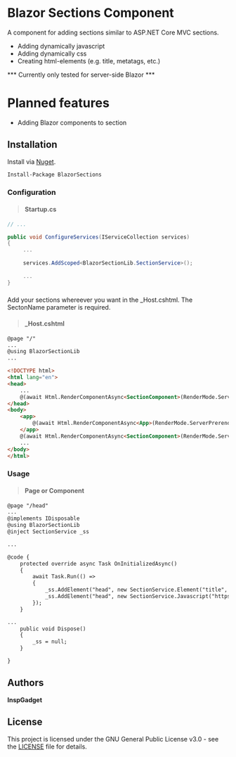 # Blazor Sections Component

A component for adding sections similar to ASP.NET Core MVC sections.


  - Adding dynamically javascript
  - Adding dynamically css
  - Creating html-elements (e.g. title, metatags, etc.)
  
  *** Currently only tested for server-side Blazor ***

# Planned features

  - Adding Blazor components to section

## Installation

Install via [Nuget](https://www.nuget.org/).

```bash
Install-Package BlazorSections 
````

### Configuration

> #### Startup.cs

```C#
// ...

public void ConfigureServices(IServiceCollection services)
{
     ...
     
     services.AddScoped<BlazorSectionLib.SectionService>();
     
     ...
}

```

###
Add your sections whereever you want in the _Host.cshtml. The SectonName parameter is required.
> #### _Host.cshtml

```HTML
@page "/"
...
@using BlazorSectionLib
...

<!DOCTYPE html>
<html lang="en">
<head>
    ...
    @(await Html.RenderComponentAsync<SectionComponent>(RenderMode.ServerPrerendered, new { SectionName = "head" }))
</head>
<body>
    <app>
        @(await Html.RenderComponentAsync<App>(RenderMode.ServerPrerendered))
    </app>
    @(await Html.RenderComponentAsync<SectionComponent>(RenderMode.ServerPrerendered, new { SectionName = "body" }))
    ...
</body>
</html>
```
### Usage
> #### Page or Component
```HTML
@page "/head"
...
@implements IDisposable
@using BlazorSectionLib
@inject SectionService _ss

...

@code {
    protected override async Task OnInitializedAsync()
    {
        await Task.Run(() =>
        {
            _ss.AddElement("head", new SectionService.Element("title", "Jquery loaded"));
            _ss.AddElement("head", new SectionService.Javascript("https://cdn.jsdelivr.net/npm/jquery@3.4.1/dist/jquery.min.js"));
        });
    }

...
    public void Dispose()
    {
        _ss = null;
    }

}
```


## Authors
**InspGadget**

## License

This project is licensed under the GNU General Public License v3.0 - see the [LICENSE](https://github.com/inspgadget/BlazorSectionsComponent/blob/master/LICENSE) file for details.
